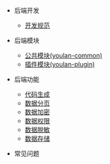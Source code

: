 * 后端开发
    * [开发规范](/docs/java-handbook/specification.md "后端开发规范")

* 后端模块
    * [公共模块(youlan-common)](/docs/java-handbook/common-modules.md "公共模块(youlan-common)")
    * [插件模块(youlan-plugin)](/docs/java-handbook/plugin-modules.md "插件模块(youlan-plugin)")

* 后端功能
    * [代码生成](/docs/java-handbook/generator.md "代码生成")
    * [数据分页](/docs/java-handbook/pagination.md "数据分页")
    * [数据加密](/docs/java-handbook/crypto.md "数据加密")
    * [数据权限](/docs/java-handbook/data-permission.md "数据权限")
    * [数据脱敏](/docs/java-handbook/sensitive.md "数据脱敏")
    * [数据存储](/docs/java-handbook/storage.md "数据存储")

* 常见问题


